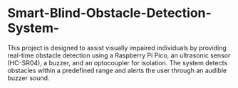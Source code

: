 # Smart-Blind-Obstacle-Detection-System-
This project is designed to assist visually impaired individuals by providing real-time obstacle detection using a Raspberry Pi Pico, an ultrasonic sensor (HC-SR04), a buzzer, and an optocoupler for isolation. The system detects obstacles within a predefined range and alerts the user through an audible buzzer sound.
